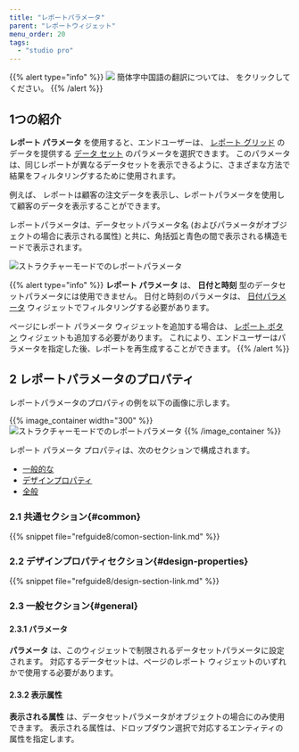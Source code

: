 ```yaml
---
title: "レポートパラメータ"
parent: "レポートウィジェット"
menu_order: 20
tags:
  - "studio pro"
---
```


{{% alert type="info" %}}
<img src="attachments/chinese-translation/china.png" style="display: inline-block; margin: 0" /> 簡体字中国語の翻訳については、 [<unk> <unk> <unk>](https://cdn.mendix.tencent-cloud.com/documentation/refguide8/report-parameter.pdf) をクリックしてください。
{{% /alert %}}

## 1つの紹介

**レポート パラメータ** を使用すると、エンドユーザーは、 [レポート グリッド](data-sets) のデータを提供する [データ セット](report-grid) のパラメータを選択できます。 このパラメータは、同じレポートが異なるデータセットを表示できるように、さまざまな方法で結果をフィルタリングするために使用されます。

例えば、 レポートは顧客の注文データを表示し、レポートパラメータを使用して顧客のデータを表示することができます。

レポートパラメータは、データセットパラメータ名 (およびパラメータがオブジェクトの場合に表示される属性) と共に、角括弧と青色の間で表示される構造モードで表示されます。

![ストラクチャーモードでのレポートパラメータ](attachments/report-widgets/report-parameter.png)

{{% alert type="info" %}}
**レポート パラメータ** は、 **日付と時刻** 型のデータセットパラメータには使用できません。 日付と時刻のパラメータは、 [日付パラメータ](report-date-parameter) ウィジェットでフィルタリングする必要があります。

ページにレポート パラメータ ウィジェットを追加する場合は、 [レポート ボタン](report-button) ウィジェットも追加する必要があります。 これにより、エンドユーザーはパラメータを指定した後、レポートを再生成することができます。
{{% /alert %}}

## 2 レポートパラメータのプロパティ

レポートパラメータのプロパティの例を以下の画像に示します。

{{% image_container width="300" %}}![ストラクチャーモードでのレポートパラメータ](attachments/report-widgets/report-parameter-properties.png)
{{% /image_container %}}

レポート パラメータ プロパティは、次のセクションで構成されます。

* [一般的な](#common)
* [デザインプロパティ](#design-properties)
* [全般](#general)

### 2.1 共通セクション{#common}

{{% snippet file="refguide8/comon-section-link.md" %}}

### 2.2 デザインプロパティセクション{#design-properties}

{{% snippet file="refguide8/design-section-link.md" %}}

### 2.3 一般セクション{#general}

#### 2.3.1 パラメータ

**パラメータ** は、このウィジェットで制限されるデータセットパラメータに設定されます。 対応するデータセットは、ページのレポート ウィジェットのいずれかで使用する必要があります。

#### 2.3.2 表示属性

**表示される属性** は、データセットパラメータがオブジェクトの場合にのみ使用できます。 表示される属性は、ドロップダウン選択で対応するエンティティの属性を指定します。
